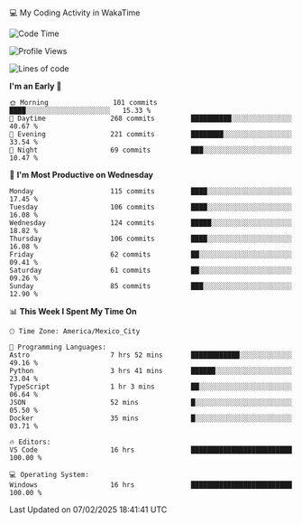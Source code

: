 💻 My Coding Activity in WakaTime
<!--START_SECTION:waka-->
![Code Time](http://img.shields.io/badge/Code%20Time-215%20hrs%2051%20mins-blue)

![Profile Views](http://img.shields.io/badge/Profile%20Views-1-blue)

![Lines of code](https://img.shields.io/badge/From%20Hello%20World%20I%27ve%20Written-1.8%20million%20lines%20of%20code-blue)

**I'm an Early 🐤** 

```text
🌞 Morning                101 commits         ████░░░░░░░░░░░░░░░░░░░░░   15.33 % 
🌆 Daytime                268 commits         ██████████░░░░░░░░░░░░░░░   40.67 % 
🌃 Evening                221 commits         ████████░░░░░░░░░░░░░░░░░   33.54 % 
🌙 Night                  69 commits          ███░░░░░░░░░░░░░░░░░░░░░░   10.47 % 
```
📅 **I'm Most Productive on Wednesday** 

```text
Monday                   115 commits         ████░░░░░░░░░░░░░░░░░░░░░   17.45 % 
Tuesday                  106 commits         ████░░░░░░░░░░░░░░░░░░░░░   16.08 % 
Wednesday                124 commits         █████░░░░░░░░░░░░░░░░░░░░   18.82 % 
Thursday                 106 commits         ████░░░░░░░░░░░░░░░░░░░░░   16.08 % 
Friday                   62 commits          ██░░░░░░░░░░░░░░░░░░░░░░░   09.41 % 
Saturday                 61 commits          ██░░░░░░░░░░░░░░░░░░░░░░░   09.26 % 
Sunday                   85 commits          ███░░░░░░░░░░░░░░░░░░░░░░   12.90 % 
```


📊 **This Week I Spent My Time On** 

```text
🕑︎ Time Zone: America/Mexico_City

💬 Programming Languages: 
Astro                    7 hrs 52 mins       ████████████░░░░░░░░░░░░░   49.16 % 
Python                   3 hrs 41 mins       ██████░░░░░░░░░░░░░░░░░░░   23.04 % 
TypeScript               1 hr 3 mins         ██░░░░░░░░░░░░░░░░░░░░░░░   06.64 % 
JSON                     52 mins             █░░░░░░░░░░░░░░░░░░░░░░░░   05.50 % 
Docker                   35 mins             █░░░░░░░░░░░░░░░░░░░░░░░░   03.71 % 

🔥 Editors: 
VS Code                  16 hrs              █████████████████████████   100.00 % 

💻 Operating System: 
Windows                  16 hrs              █████████████████████████   100.00 % 
```


 Last Updated on 07/02/2025 18:41:41 UTC
<!--END_SECTION:waka-->
